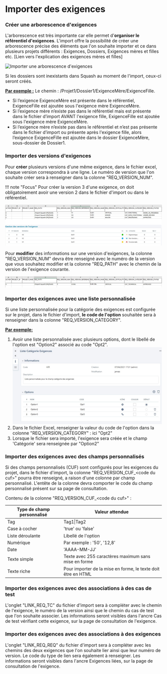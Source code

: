 # Importer des exigences

### Créer une arborescence d'exigences

L'arborescence est très importante car elle permet d'**organiser le référentiel d'exigences**. L'import offre la possibilité de créer une arborescence précise des éléments que l'on souhaite importer et ce dans plusieurs projets différents : Exigences, Dossiers, Exigences mères et filles etc.
[Lien vers l'explication des exigences mères et filles]

![Importer une arborescence d'exigences](resources/import-arbo-exi.png)

Si les dossiers sont inexistants dans Squash au moment de l'import, ceux-ci seront créés. 

<u>**Par exemple :**</u>
Le chemin : /Projet1/Dossier1/ExigenceMère/ExigenceFille.
- Si l’exigence ExigenceMère est présente dans le référentiel, ExigenceFille est ajoutée sous l'exigence mère ExigenceMère. 
- Si l’exigence mère n’existe pas dans le référentiel mais est présente dans le fichier d’import AVANT l'exigence fille, ExigenceFille est ajoutée sous l'exigence mère ExigenceMère. 
- Si l’exigence mère n’existe pas dans le référentiel et n’est pas présente dans le fichier d’import ou présente après l'exigence fille, alors l’exigence ExigenceFille est ajoutée dans le dossier ExigenceMère, sous-dossier de Dossier1.

### Importer des versions d'exigences

Pour **créer** plusieurs versions d'une même exigence, dans le fichier excel, chaque version correspondra à une ligne. Le numéro de version que l'on souhaite créer sera à renseigner dans la colonne "REQ_VERSION_NUM".

!!! note "Focus"
	Pour créer la version 3 d'une exigence, on doit obligatoirement avoir une version 2 dans le fichier d'import ou dans le référentiel.

![Importer des versions d'exigence](resources/import-version-exi.png)

Pour **modifier** des informations sur une version d'exigences, la colonne "REQ_VERSION_NUM" devra être renseigné avec le numéro de la version que vous souhaitez modifier et la colonne "REQ_PATH" avec le chemin de la version de l'exigence courante.


![Mettre à jour des exigences via l'import](resources/import-version-exi-update.jpg)

### Importer des exigences avec une liste personnalisée
Si une liste personnalisée pour la catégorie des exigences est configurée sur le projet, dans le fichier d'import, **le code de l'option** souhaitée sera à renseigner dans la colonne "REQ_VERSION_CATEGORY".

<u>**Par exemple:** </u>

1. Avoir une liste personnalisée avec plusieurs options, dont le libellé de l'option est "Option2" associé au code "Opt2".
![Page de consultation d'une liste personnalisé](resources/listeperso.jpg)
2. Dans le fichier Excel, renseigner la valeur du code de l'option dans la colonne "REQ_VERSION_CATEGORY" : ici "Opt2"
3. Lorsque le fichier sera importé, l'exigence sera créée et le champ 'Catégorie' sera renseignée par "Option2"

### Importer des exigences avec des champs personnalisés

Si des champs personnalisés (CUF) sont configurés pour les exigences du projet, dans le fichier d'import, la colonne "REQ_VERSION_CUF_\<code du cuf\>" pourra être renseigné, a raison d'une colonne par champ personnalisé. L'entête de la colonne devra comporter le code du champ personnalisé présent sur sa page de consultation.

Contenu de la colonne "REQ_VERSION_CUF_<code du cuf\>" :

| Type de champ personnalisé | Valeur attendue |
|--|--|
| Tag | Tag1\|Tag2 |
| Case à cocher| 'true' ou 'false' |
| Liste déroulante | Libellé de l'option |
| Numérique| Par exemple : '50', '12,8' |
| Date| 'AAAA-MM-JJ'  |
| Texte simple| Texte avec 255 caractères maximum sans mise en forme  |
| Texte riche| Pour importer de la mise en forme, le texte doit être en HTML  |

### Importer des exigences avec des associations à des cas de test

L'onglet "LINK_REQ_TC" du fichier d'import sera à compléter avec le chemin de l'exigence, le numéro de la version ainsi que le chemin du cas de test que l'on souhaite associer.
Les informations seront visibles dans l'ancre Cas de test vérifiant cette exigence, sur la page de consultation de l'exigence.

### Importer des exigences avec des associations à des exigences

L'onglet "LINK_REQ_REQ" du fichier d'import sera à compléter avec les chemins des deux exigences que l'on souhaite lier ainsi que leur numéro de version. Le code du type de lien sera également à renseigner.
Les informations seront visibles dans l'ancre Exigences liées, sur la page de consultation de l'exigence.

<!--stackedit_data:
eyJoaXN0b3J5IjpbLTE2NzE0MDM5NDMsNjA4NjI4MzNdfQ==
-->
